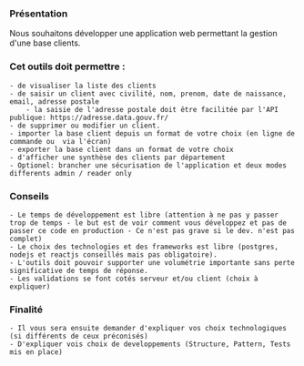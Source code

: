 ### Présentation

Nous souhaitons développer une application web permettant la gestion d'une base clients.

### Cet outils doit permettre :

    - de visualiser la liste des clients
    - de saisir un client avec civilité, nom, prenom, date de naissance, email, adresse postale
        - la saisie de l'adresse postale doit être facilitée par l'API publique: https://adresse.data.gouv.fr/
    - de supprimer ou modifier un client.
    - importer la base client depuis un format de votre choix (en ligne de commande ou  via l'écran)
    - exporter la base client dans un format de votre choix
    - d'afficher une synthèse des clients par département
    - Optionel: brancher une sécurisation de l'application et deux modes differents admin / reader only

### Conseils

    - Le temps de développement est libre (attention à ne pas y passer trop de temps - le but est de voir comment vous développez et pas de passer ce code en production - Ce n'est pas grave si le dev. n'est pas complet)
    - Le choix des technologies et des frameworks est libre (postgres, nodejs et reactjs conseillés mais pas obligatoire).
    - L'outils doit pouvoir supporter une volumétrie importante sans perte significative de temps de réponse.
    - Les validations se font cotés serveur et/ou client (choix à expliquer)

### Finalité

    - Il vous sera ensuite demander d'expliquer vos choix technologiques (si différents de ceux préconisés)
    - D'expliquer vois choix de developpements (Structure, Pattern, Tests mis en place)
